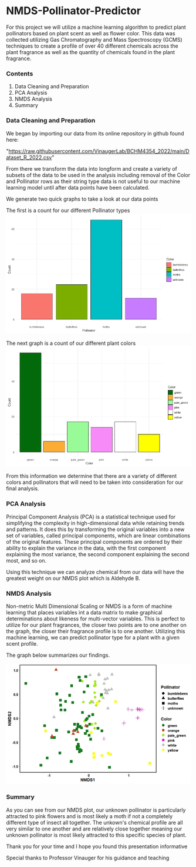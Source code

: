 # NMDS-Pollinator-Predictor
For this project we will utilize a machine learning algorithm to predict plant pollinators based on plant scent as well as flower color. This data was collected utilizing Gas Chromatography and Mass Spectroscopy (GCMS) techniques to create a profile of over 40 different chemicals across the plant fragrance as well as the quantity of chemicals found in the plant fragrance.
### Contents
1. Data Cleaning and Preparation
2. PCA Analysis
3. NMDS Analysis
5. Summary
### Data Cleaning and Preparation
We began by importing our data from its online repository in github found here:

"https://raw.githubusercontent.com/VinaugerLab/BCHM4354_2022/main/Dataset_R_2022.csv"

From there we transform the data into longform and create a variety of subsets of the data to be used in the analysis including removal of the Color and Pollinator rows as their string type data is not useful to our machine learning model until after data points have been calculated.

We generate two quick graphs to take a look at our data points

The first is a count for our different Pollinator types
![alt text](https://github.com/Jrmcclaskey/NMDS-Pollinator-Predictor/blob/68b4391ca6746533127bdbb41eb0edeeed29c602/Images/Pollinators.jpeg)

The next graph is a count of our different plant colors
![alt text](https://github.com/Jrmcclaskey/NMDS-Pollinator-Predictor/blob/68b4391ca6746533127bdbb41eb0edeeed29c602/Images/Color_Count.jpeg)

From this information we determine that there are a variety of different colors and pollinators that will need to be taken into consideration for our final analysis.

### PCA Analysis
Principal Component Analysis (PCA) is a statistical technique used for simplifying the complexity in high-dimensional data while retaining trends and patterns. It does this by transforming the original variables into a new set of variables, called principal components, which are linear combinations of the original features. These principal components are ordered by their ability to explain the variance in the data, with the first component explaining the most variance, the second component explaining the second most, and so on.

Using this technique we can analyze chemical from our data will have the greatest weight on our NMDS plot which is Aldehyde B.

### NMDS Analysis
Non-metric Multi Dimensional Scaling or NMDS is a form of machine learning that places variables int a data matrix to make graphical determinations about likeness for multi-vector variables. This is perfect to utilize for our plant fragrances, the closer two points are to one another on the graph, the closer their fragrance profile is to one another. Utilizing this machine learning, we can predict pollinator type for a plant with a given scent profile.

The graph below summarizes our findings.

![alt text](https://github.com/Jrmcclaskey/NMDS-Pollinator-Predictor/blob/8b5c7ffa46d8e4110cbb8496cf69011f46a91617/Images/NMDS_plot.jpeg)

### Summary
As you can see from our NMDS plot, our unknown pollinator is particularly attracted to pink flowers and is most likely a moth if not a completely different type of insect all together. The unkown's chemical profile are all very similar to one another and are relatively close together meaning our unknown pollinator is most likely attracted to this specific species of plant.

Thank you for your time and I hope you found this presentation informative

Special thanks to Professor Vinauger for his guidance and teaching
